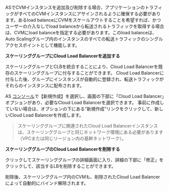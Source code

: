 ASでCVMインスタンスを追加及び削除する場合、アプリケーションのトラフィックがすべてのCVMインスタンスにアサインされるように確保する必要があります。あるload balanceにCVMをスケールアウトすることを希望すれば、かつユーザーの介入なしでload balanceから転送されるトラフィックを取得する場合は、CVMにload balanceを指定する必要があります。このload balanceは、Auto Scalingグループ内のインスタンスのすべての転送トラフィックのシングルアクセスポイントとして機能します。

**スケーリンググループにCloud Load Balancerを追加する**

スケーリンググループとCLBを統合することにより、Cloud Load Balancerを既存のスケーリンググループに付与することができます。 Cloud Load Balancerに付与した後、グループにインスタンスが自動的に登録され、転送トラフィックがそれらのインスタンスに配布されます。

AS [コンソール](https://console.cloud.tencent.com/autoscaling)で【新規作成】を選択し、画面の下部に「Cloud Load Balancer」オプションがあり、必要なCloud Load Balancerを選択できます。 事前に作成していない場合は、オプションの下にある“新規作成”リンクをクリックして、新しいCloud Load Balancerを作成します。

>スケーリンググループに関連されたCloud Load Balancerインスタンスは、スケーリンググループと同じネットワーク環境にある必要があります（VPCまたは同じリージョン内の基幹ネットワーク）。


**スケーリンググループのCloud Load Balancerを削除する**

クリックしてスケーリンググループの詳細画面に入り、詳細の下部に「修正」をクリックして、該当するLBを削除することができます。

削除後、スケーリンググループ内のCVMも、削除されたCloud Load Balancerによって自動的にバインド解除されます。
